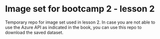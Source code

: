 # Image set for bootcamp 2 - lesson 2
Temporary repo for image set used in lesson 2.
In case you are not able to use the Azure API as indicated in the book, you can use this repo to download the saved dataset.
